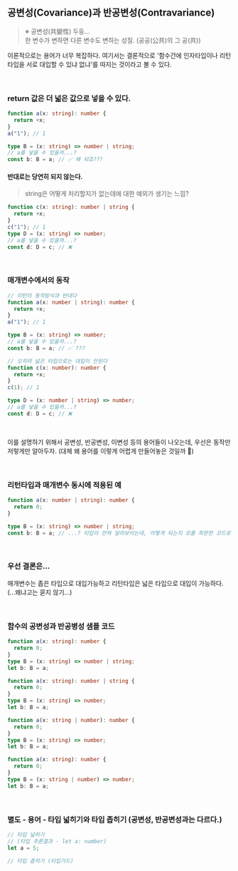 ## 공변성(Covariance)과 반공변성(Contravariance)

> ※ 공변성(共變性) 두둥...<br />
> 한 변수가 변하면 다른 변수도 변하는 성질. (공공(公共)의 그 공(共))<br />

이론적으로는 용어가 너무 복잡하다. 여기서는 결론적으로 '함수간에 인자타입이나 리턴타입을 서로 대입할 수 있냐 없냐'를 따지는 것이라고 볼 수 있다.

<br />

### return 값은 더 넓은 값으로 넣을 수 있다.

```ts
function a(x: string): number {
  return +x;
}
a("1"); // 1

type B = (x: string) => number | string;
// a를 넣을 수 있을까...?
const b: B = a; // ✅ 왜 되죠???
```

#### 반대로는 당연히 되지 않는다.

> string은 어떻게 처리할지가 없는데에 대한 예외가 생기는 느낌?

```ts
function c(x: string): number | string {
  return +x;
}
c("1"); // 1
type D = (x: string) => number;
// a를 넣을 수 있을까...?
const d: D = c; // ❌
```

<br />

### 매개변수에서의 동작

```ts
// 리턴의 동작방식과 반대다
function a(x: number | string): number {
  return +x;
}
a("1"); // 1

type B = (x: string) => number;
// a를 넣을 수 있을까...?
const b: B = a; // ✅ ???

// 오히려 넓은 타입으로는 대입이 안된다
function c(x: number): number {
  return +x;
}
c(1); // 1

type D = (x: number | string) => number;
// a를 넣을 수 있을까...?
const d: D = c; // ❌
```

<br />

이를 설명하기 위해서 공변성, 반공변성, 이변성 등의 용어들이 나오는데, 우선은 동작만 저렇게만 알아두자. 
(대체 왜 용어를 이렇게 어렵게 만들어놓은 것일까 🤯)

<br />

### 리턴타입과 매개변수 동시에 적용된 예

```ts
function a(x: number | string): number {
  return 0;
}

type B = (x: string) => number | string;
const b: B = a; // ...? 타입이 전혀 달라보이는데, 어떻게 되는지 모를 희한한 코드로 보인다.
```

<br />

### 우선 결론은...

매개변수는 좁은 타입으로 대입가능하고 리턴타입은 넓은 타입으로 대입이 가능하다. (...왜냐고는 묻지 않기...)

<br />

### 함수의 공변성과 반공병성 샘플 코드

```ts
function a(x: string): number {
  return 0;
}
type B = (x: string) => number | string;
let b: B = a;
```
```ts
function a(x: string): number | string {
  return 0;
}
type B = (x: string) => number;
let b: B = a;
```
```ts
function a(x: string | number): number {
  return 0;
}
type B = (x: string) => number;
let b: B = a;
```
```ts
function a(x: string): number {
  return 0;
}
type B = (x: string | number) => number;
let b: B = a;
```

<br />

### 별도 - 용어 - 타입 넓히기와 타입 좁히기 (공변성, 반공변성과는 다르다.)

```ts
// 타입 넓히기
// (타입 추론결과 - let a: number)
let a = 5;

// 타입 좁히기 (타입가드)
```
